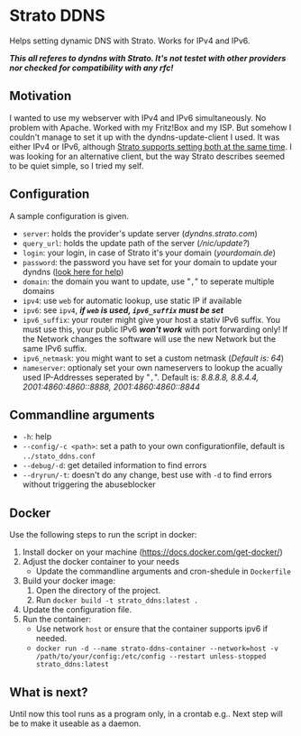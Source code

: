 # Strato DDNS
Helps setting dynamic DNS with Strato. Works for IPv4 and IPv6.

***This all referes to dyndns with Strato. It's not testet with other providers nor checked for compatibility with any rfc!***

## Motivation
I wanted to use my webserver with IPv4 and IPv6 simultaneously. No problem with Apache. Worked with my Fritz!Box and my ISP. But somehow I couldn't manage to set it up with the dyndns-update-client I used. It was either IPv4 or IPv6, although [Strato supports setting both at the same time](https://www.strato.de/faq/hosting/so-einfach-richten-sie-dyndns-fuer-ihre-domains-ein/). I was looking for an alternative client, but the way Strato describes seemed to be quiet simple, so I tried my self.

## Configuration

A sample configuration is given.

- `server`: holds the provider's update server (*dyndns.strato.com*)
- `query_url`: holds the update path of the server (*/nic/update?*)
- `login`: your login, in case of Strato it's your domain (*yourdomain.de*)
- `password`: the password you have set for your domain to update your dyndns ([look here for help](https://www.strato.de/faq/hosting/so-einfach-richten-sie-dyndns-fuer-ihre-domains-ein/))
- `domain`: the domain you want to update, use "`,`" to seperate multiple domains
- `ipv4`: use `web` for automatic lookup, use static IP if available
- `ipv6`: see `ipv4`, ***if `web` is used, `ipv6_suffix` must be set***
- `ipv6_suffix`: your router might give your host a stativ IPv6 suffix. You must use this, your public IPv6 ***won't work*** with port forwarding only! If the Network changes the software will use the new Network but the same IPv6 suffix.
- `ipv6_netmask`: you might want to set a custom netmask (*Default is: 64*)
- `nameserver`: optionaly set your own nameservers to lookup the acually used IP-Addresses seperated by "`,`". Default is: *8.8.8.8, 8.8.4.4, 2001:4860:4860::8888, 2001:4860:4860::8844*

## Commandline arguments
- `-h`: help
- `--config/-c <path>`: set a path to your own configurationfile, default is `../stato_ddns.conf`
- `--debug/-d`: get detailed information to find errors
- `--dryrun/-t`: doesn't do any change, best use with `-d` to find errors without triggering the abuseblocker

## Docker
Use the following steps to run the script in docker:

1. Install docker on your machine (https://docs.docker.com/get-docker/)
2. Adjust the docker container to your needs
   * Update the commandline arguments and cron-shedule in `Dockerfile`
3. Build your docker image:
   1. Open the directory of the project.
   2. Run `docker build -t strato_ddns:latest .`
4. Update the configuration file.
5. Run the container:
   * Use network `host` or ensure that the container supports ipv6 if needed.
   *  `docker run -d --name strato-ddns-container --network=host
    -v /path/to/your/config:/etc/config --restart unless-stopped strato_ddns:latest`

## What is next?
Until now this tool runs as a program only, in a crontab e.g.. Next step will be to make it useable as a daemon.
